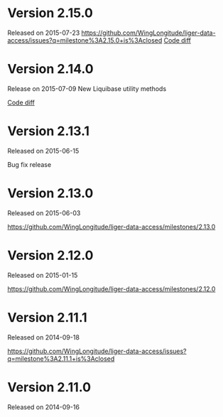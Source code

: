 # Version 2.15.0
Released on 2015-07-23
https://github.com/WingLongitude/liger-data-access/issues?q=milestone%3A2.15.0+is%3Aclosed
[Code diff](https://github.com/WingLongitude/liger-data-access/compare/2.14.0...2.15.0)

# Version 2.14.0
Release on 2015-07-09
New Liquibase utility methods

[Code diff](https://github.com/WingLongitude/liger-data-access/compare/2.13.1...2.14.0)

# Version 2.13.1
Released on 2015-06-15

Bug fix release

# Version 2.13.0
Released on 2015-06-03

https://github.com/WingLongitude/liger-data-access/milestones/2.13.0

# Version 2.12.0
Released on 2015-01-15

https://github.com/WingLongitude/liger-data-access/milestones/2.12.0

# Version 2.11.1
Released on 2014-09-18

https://github.com/WingLongitude/liger-data-access/issues?q=milestone%3A2.11.1+is%3Aclosed

# Version 2.11.0
Released on 2014-09-16
